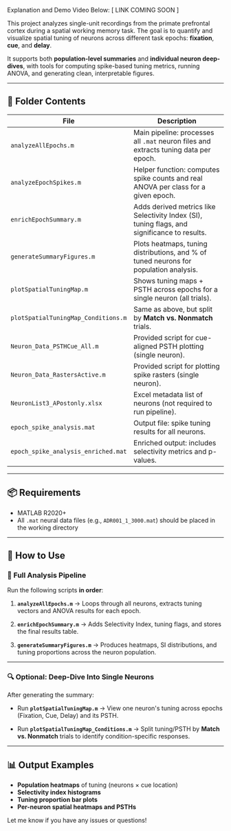 

Explanation and Demo Video Below:
[ LINK COMING SOON ]

This project analyzes single-unit recordings from the primate prefrontal cortex during a spatial working memory task. The goal is to quantify and visualize spatial tuning of neurons across different task epochs: **fixation**, **cue**, and **delay**.

It supports both **population-level summaries** and **individual neuron deep-dives**, with tools for computing spike-based tuning metrics, running ANOVA, and generating clean, interpretable figures.

---

## 📁 Folder Contents

| File                                | Description                                                                                  |
| ----------------------------------- | -------------------------------------------------------------------------------------------- |
| `analyzeAllEpochs.m`                | Main pipeline: processes all `.mat` neuron files and extracts tuning data per epoch.         |
| `analyzeEpochSpikes.m`              | Helper function: computes spike counts and real ANOVA per class for a given epoch.           |
| `enrichEpochSummary.m`              | Adds derived metrics like Selectivity Index (SI), tuning flags, and significance to results. |
| `generateSummaryFigures.m`          | Plots heatmaps, tuning distributions, and % of tuned neurons for population analysis.        |
| `plotSpatialTuningMap.m`            | Shows tuning maps + PSTH across epochs for a single neuron (all trials).                     |
| `plotSpatialTuningMap_Conditions.m` | Same as above, but split by **Match vs. Nonmatch** trials.                                   |
| `Neuron_Data_PSTHCue_All.m`         | Provided script for cue-aligned PSTH plotting (single neuron).                               |
| `Neuron_Data_RastersActive.m`       | Provided script for plotting spike rasters (single neuron).                                  |
| `NeuronList3_APostonly.xlsx`        | Excel metadata list of neurons (not required to run pipeline).                               |
| `epoch_spike_analysis.mat`          | Output file: spike tuning results for all neurons.                                           |
| `epoch_spike_analysis_enriched.mat` | Enriched output: includes selectivity metrics and p-values.                                  |

---

## 📦 Requirements

* MATLAB R2020+
* All `.mat` neural data files (e.g., `ADR001_1_3000.mat`) should be placed in the working directory

---

## 🧭 How to Use

### 🔁 Full Analysis Pipeline

Run the following scripts **in order**:

1. **`analyzeAllEpochs.m`**
   → Loops through all neurons, extracts tuning vectors and ANOVA results for each epoch.

2. **`enrichEpochSummary.m`**
   → Adds Selectivity Index, tuning flags, and stores the final results table.

3. **`generateSummaryFigures.m`**
   → Produces heatmaps, SI distributions, and tuning proportions across the neuron population.

---

### 🔍 Optional: Deep-Dive Into Single Neurons

After generating the summary:

* Run **`plotSpatialTuningMap.m`**
  → View one neuron's tuning across epochs (Fixation, Cue, Delay) and its PSTH.

* Run **`plotSpatialTuningMap_Conditions.m`**
  → Split tuning/PSTH by **Match vs. Nonmatch** trials to identify condition-specific responses.

---

## 📊 Output Examples

* **Population heatmaps** of tuning (neurons × cue location)
* **Selectivity index histograms**
* **Tuning proportion bar plots**
* **Per-neuron spatial heatmaps and PSTHs**

Let me know if you have any issues or questions!
